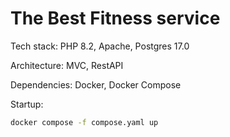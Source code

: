 # The Best Fitness service

Tech stack: PHP 8.2, Apache, Postgres 17.0

Architecture: MVC, RestAPI

Dependencies: Docker, Docker Compose

Startup:

```sh
docker compose -f compose.yaml up
```
